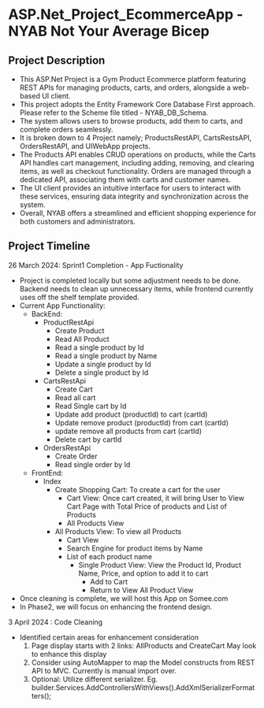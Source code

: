 # ASP.Net_Project_EcommerceApp - NYAB Not Your Average Bicep

## Project Description
- This ASP.Net Project is a Gym Product Ecommerce platform featuring REST APIs for managing products, carts, and orders, alongside a web-based UI client.
- This project adopts the Entity Framework Core Database First approach. Please refer to the Scheme file titled - NYAB_DB_Schema.
- The system allows users to browse products, add them to carts, and complete orders seamlessly.
- It is broken down to 4 Project namely; ProductsRestAPI, CartsRestsAPI, OrdersRestAPI, and UIWebApp projects.
- The Products API enables CRUD operations on products, while the Carts API handles cart management, including adding, removing, and clearing items, as well as checkout functionality. Orders are managed through a dedicated API, associating them with carts and customer names.
- The UI client provides an intuitive interface for users to interact with these services, ensuring data integrity and synchronization across the system.
- Overall, NYAB offers a streamlined and efficient shopping experience for both customers and administrators.

## Project Timeline
26 March 2024: Sprint1 Completion - App Fuctionality
- Project is completed locally but some adjustment needs to be done. Backend needs to clean up unnecessary items, while frontend currently uses off the shelf template provided.
- Current App Functionality:
  - BackEnd:
    - ProductRestApi
      - Create Product
      - Read All Product
      - Read a single product by Id
      - Read a single product by Name
      - Update a single product by Id
      - Delete a single product by Id
    - CartsRestApi
      - Create Cart
      - Read all cart
      - Read Single cart by Id
      - Update add product (productId) to cart (cartId)
      - Update remove product (productId) from cart (cartId)
      - update remove all products from cart (cartId)
      - Delete cart by cartId
    - OrdersRestApi
      - Create Order
      - Read single order by Id
  - FrontEnd:
    - Index
      - Create Shopping Cart: To create a cart for the user
        - Cart View: Once cart created, it will bring User to View Cart Page with Total Price of products and List of Products
        - All Products View
      - All Products View: To view all Products
        - Cart View
        - Search Engine for product items by Name
        - List of each product name
          - Single Product View: View the Product Id, Product Name, Price, and option to add it to cart
            - Add to Cart
            - Return to View All Product View
- Once cleaning is complete, we will host this App on Somee.com 
- In Phase2, we will focus on enhancing the frontend design.

3 April 2024 : Code Cleaning
- Identified certain areas for enhancement consideration
  1. Page display starts with 2 links: AllProducts and CreateCart
      May look to enhance this display
  2. Consider using AutoMapper to map the Model constructs from REST API to MVC. Currently is manual import over.
  3. Optional: Utilize different serializer. Eg. builder.Services.AddControllersWithViews().AddXmlSerializerFormatters();
